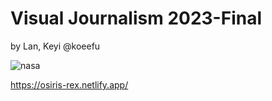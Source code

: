 # Visual Journalism 2023-Final

by Lan, Keyi @koeefu


![nasa](https://github.com/yclanlan/Visual-Journalism-Final/assets/97862198/e42b06c7-2953-4f69-b61e-a3f870b15e91)


https://osiris-rex.netlify.app/
